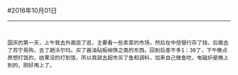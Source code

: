 #2016年10月01日
- - - - -
#
    国庆的第一天，上午我去外面逛了逛，主要看一些卖菜的市场，然后在中信银行存了钱，后面去了苏宁易购，去了趟沃尔玛。买了酱油砧板碗筷之类的东西。回到后差不多1：30了，下午晚点原想打饭的，结果没的打到饭，所以我就去超市买了鱼和调料，加来自己做鱼吃，电磁炉是晚上到的，刚好用上了。
